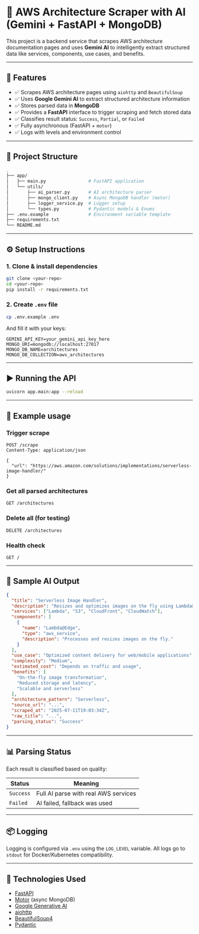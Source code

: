 # 👀 AWS Architecture Scraper with AI (Gemini + FastAPI + MongoDB)

This project is a backend service that scrapes AWS architecture documentation pages and uses **Gemini AI** to intelligently extract structured data like services, components, use cases, and benefits.

---

## 🚀 Features

* ✅ Scrapes AWS architecture pages using `aiohttp` and `BeautifulSoup`
* ✅ Uses **Google Gemini AI** to extract structured architecture information
* ✅ Stores parsed data in **MongoDB**
* ✅ Provides a **FastAPI** interface to trigger scraping and fetch stored data
* ✅ Classifies result status: `Success`, `Partial`, or `Failed`
* ✅ Fully asynchronous (FastAPI + `motor`)
* ✅ Logs with levels and environment control

---

## 📁 Project Structure

```bash
.
├── app/
│   ├── main.py                # FastAPI application
│   └── utils/
│       ├── ai_parser.py       # AI architecture parser
│       ├── mongo_client.py    # Async MongoDB handler (motor)
│       ├── logger_service.py  # Logger setup
│       └── types.py           # Pydantic models & Enums
├── .env.example               # Environment variable template
├── requirements.txt
└── README.md
```

---

## ⚙️ Setup Instructions

### 1. Clone & install dependencies

```bash
git clone <your-repo>
cd <your-repo>
pip install -r requirements.txt
```

### 2. Create `.env` file

```bash
cp .env.example .env
```

And fill it with your keys:

```env
GEMINI_API_KEY=your_gemini_api_key_here
MONGO_URI=mongodb://localhost:27017
MONGO_DB_NAME=architectures
MONGO_DB_COLLECTION=aws_architectures
```

---

## ▶️ Running the API

```bash
uvicorn app.main:app --reload
```

---

## 🧪 Example usage

### Trigger scrape

```http
POST /scrape
Content-Type: application/json

{
  "url": "https://aws.amazon.com/solutions/implementations/serverless-image-handler/"
}
```

### Get all parsed architectures

```http
GET /architectures
```

### Delete all (for testing)

```http
DELETE /architectures
```

### Health check

```http
GET /
```

---

## 📄 Sample AI Output

```json
{
  "title": "Serverless Image Handler",
  "description": "Resizes and optimizes images on the fly using Lambda@Edge, S3, and CloudFront.",
  "services": ["Lambda", "S3", "CloudFront", "CloudWatch"],
  "components": [
    {
      "name": "Lambda@Edge",
      "type": "aws_service",
      "description": "Processes and resizes images on the fly."
    }
  ],
  "use_case": "Optimized content delivery for web/mobile applications",
  "complexity": "Medium",
  "estimated_cost": "Depends on traffic and usage",
  "benefits": [
    "On-the-fly image transformation",
    "Reduced storage and latency",
    "Scalable and serverless"
  ],
  "architecture_pattern": "Serverless",
  "source_url": "...",
  "scraped_at": "2025-07-11T19:03:34Z",
  "raw_title": "...",
  "parsing_status": "Success"
}
```

---

## 📊 Parsing Status

Each result is classified based on quality:

| Status    | Meaning                                       |
| --------- | --------------------------------------------- |
| `Success` | Full AI parse with real AWS services          |
| `Failed`  | AI failed, fallback was used                  |

---

## 📦 Logging

Logging is configured via `.env` using the `LOG_LEVEL` variable. All logs go to `stdout` for Docker/Kubernetes compatibility.

---

## 🧐 Technologies Used

* [FastAPI](https://fastapi.tiangolo.com/)
* [Motor](https://motor.readthedocs.io/) (async MongoDB)
* [Google Generative AI](https://ai.google.dev/)
* [aiohttp](https://docs.aiohttp.org/)
* [BeautifulSoup4](https://www.crummy.com/software/BeautifulSoup/)
* [Pydantic](https://docs.pydantic.dev/)


